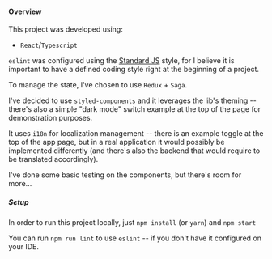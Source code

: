 #### Overview

This project was developed using:
- `React`/`Typescript`

`eslint` was configured using the [Standard JS](https://standardjs.com/) style, for I believe it is important to have a defined coding style right at the beginning of a project.

To manage the state, I've chosen to use `Redux` + `Saga`.

I've decided to use `styled-components` and it leverages the lib's theming -- there's also a simple "dark mode" switch example at the top of the page for demonstration purposes.

It uses `i18n` for localization management -- there is an example toggle at the top of the app page, but in a real application it would possibly be implemented differently (and there's also the backend that would require to be translated accordingly).


I've done some basic testing on the components, but there's room for more...

##### Setup

In order to run this project locally, just `npm install` (or `yarn`) and `npm start`

You can run `npm run lint` to use `eslint` -- if you don't have it configured on your IDE.


